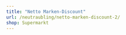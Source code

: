 ```yaml
---
title: "Netto Marken-Discount"
url: /neutraubling/netto-marken-discount-2/
shop: Supermarkt
---
```

